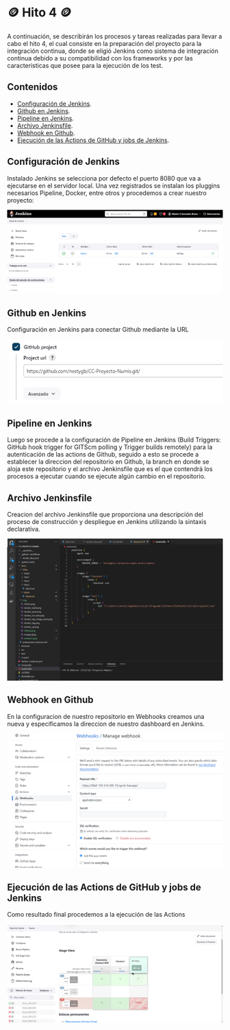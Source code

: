 # :coin: Hito 4 :coin:

A continuación, se describirán los procesos y tareas realizadas para llevar a cabo el hito 4, el cual consiste en la preparación del proyecto para la integración continua, donde se eligió Jenkins como sistema de integración continua debido a su compatibilidad con los frameworks y por las caracteristicas que posee para la ejecución de los test.

## Contenidos

- [Configuración de Jenkins](#CJ).
- [Github en Jenkins](#GJ).
- [Pipeline en Jenkins](#PJ).
- [Archivo Jenkinsfile](#AJ).
- [Webhook en Github](#WG).
- [Ejecución de las Actions de GitHub y jobs de Jenkins](#EA).

<a name="CJ"></a>
## Configuración de Jenkins

Instalado Jenkins se selecciona por defecto el puerto 8080 que va a ejecutarse en el servidor local. Una vez registrados se instalan los pluggins necesarios Pipeline, Docker, entre otros y procedemos a crear nuestro proyecto:

![Numis](/docs/img/Jenkins1.png)

<a name="GJ"></a>
## Github en Jenkins

Configuración en Jenkins para conectar Github mediante la URL 

![Numis](/docs/img/Github.png)

<a name="PJ"></a>
## Pipeline en Jenkins

Luego se procede a la configuración de Pipeline en Jenkins (Build Triggers: GitHub hook trigger for GITScm polling y Trigger builds remotely) para la autenticación de las actions de Github, seguido a esto se procede a establecer la direccion del repositorio en Github, la branch en donde se aloja este repositorio y el archivo Jenkinsfile que es el que contendrá los procesos a ejecutar cuando se ejecute algún cambio en el repositorio.

<a name="AJ"></a>
## Archivo Jenkinsfile

Creacion del archivo Jenkinsfile que proporciona una descripción del proceso de construcción y despliegue en Jenkins utilizando la sintaxis declarativa.

![Numis](/docs/img/Jenkinsfile.png)

<a name="WG"></a>
## Webhook en Github

En la configuracion de nuestro repositorio en Webhooks creamos una nueva y especificamos la direccion de nuestro dashboard en Jenkins.

![Numis](/docs/img/Webhooks.png)

<a name="EA"></a>
## Ejecución de las Actions de GitHub y jobs de Jenkins

Como resultado final procedemos a la ejecución de las Actions

![Numis](/docs/img/EjecActions.png)